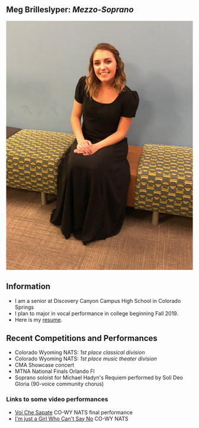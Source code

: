 ## Meg Brilleslyper: *Mezzo-Soprano*

<!-- Want a banner image? Find the image you want and store it in the images directory with the name `banner.jpg`. (Or you can modify the file name in the next line, with any image URL you want. -->

 ![Meg|512x397,20%](images/meg1.jpg )
<!-- If you don't want a banner, delete the previous line.  -->

## Information

- I am a senior at Discovery Canyon Campus High School in Colorado Springs
- I plan to major in vocal performance in college beginning Fall 2019.
- Here is my [resume](https://mmembrill.github.io/Meg-Brilleslyper/Meg_resume.pdf).


## Recent Competitions and Performances

- Colorado Wyoming NATS:  *1st place classical division*
- Colorado Wyoming NATS: *1st place music theater division*
- CMA Showcase concert
- MTNA National Finals Orlando Fl
- Soprano soloist for Michael Hadyn's Requiem performed by Soli Deo Gloria (90-voice community chorus)

### Links to some video performances

* [Voi Che Sapate](https://drive.google.com/open?id=1ZzvS-rvYw2467lPsFcj58P6Bk88naWhL) CO-WY NATS final performance
* [I'm just a Girl Who Can't Say No](https://drive.google.com/open?id=1CxY4c_Ba3t040YS77IbV6liHIHcLqzgW) CO-WY NATS



